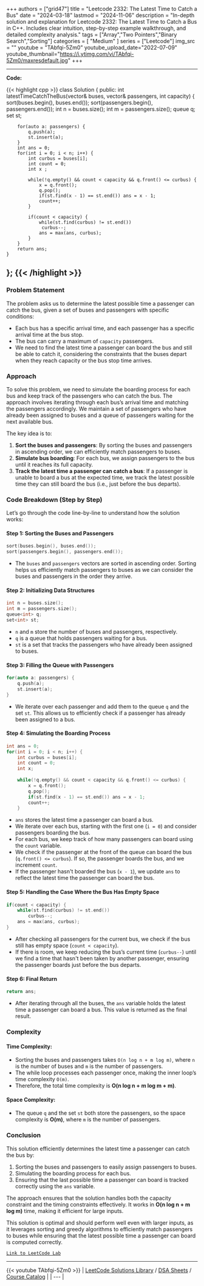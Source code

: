 
+++
authors = ["grid47"]
title = "Leetcode 2332: The Latest Time to Catch a Bus"
date = "2024-03-18"
lastmod = "2024-11-06"
description = "In-depth solution and explanation for Leetcode 2332: The Latest Time to Catch a Bus in C++. Includes clear intuition, step-by-step example walkthrough, and detailed complexity analysis."
tags = ["Array","Two Pointers","Binary Search","Sorting"]
categories = [
    "Medium"
]
series = ["Leetcode"]
img_src = ""
youtube = "TAbfqi-5Zm0"
youtube_upload_date="2022-07-09"
youtube_thumbnail="https://i.ytimg.com/vi/TAbfqi-5Zm0/maxresdefault.jpg"
+++



---
**Code:**

{{< highlight cpp >}}
class Solution {
public:
    int latestTimeCatchTheBus(vector<int>& buses, vector<int>& passengers, int capacity) {
        sort(buses.begin(), buses.end());
        sort(passengers.begin(), passengers.end());
        int n = buses.size();
        int m = passengers.size();
        queue<int> q;
        set<int> st;
        
        for(auto a: passengers) {
            q.push(a);
            st.insert(a);
        }
        int ans = 0;
        for(int i = 0; i < n; i++) {
            int curbus = buses[i];
            int count = 0;
            int x ;

            while(!q.empty() && count < capacity && q.front() <= curbus) {
                x = q.front();
                q.pop();
                if(st.find(x - 1) == st.end()) ans = x - 1;
                count++;
            }

            if(count < capacity) {
                while(st.find(curbus) != st.end())
                 curbus--;
                ans = max(ans, curbus);
            }
        }
        return ans;
    }
};
{{< /highlight >}}
---

### Problem Statement

The problem asks us to determine the latest possible time a passenger can catch the bus, given a set of buses and passengers with specific conditions:

- Each bus has a specific arrival time, and each passenger has a specific arrival time at the bus stop.
- The bus can carry a maximum of `capacity` passengers.
- We need to find the latest time a passenger can board the bus and still be able to catch it, considering the constraints that the buses depart when they reach capacity or the bus stop time arrives.

### Approach

To solve this problem, we need to simulate the boarding process for each bus and keep track of the passengers who can catch the bus. The approach involves iterating through each bus’s arrival time and matching the passengers accordingly. We maintain a set of passengers who have already been assigned to buses and a queue of passengers waiting for the next available bus.

The key idea is to:
1. **Sort the buses and passengers**: By sorting the buses and passengers in ascending order, we can efficiently match passengers to buses.
2. **Simulate bus boarding**: For each bus, we assign passengers to the bus until it reaches its full capacity.
3. **Track the latest time a passenger can catch a bus**: If a passenger is unable to board a bus at the expected time, we track the latest possible time they can still board the bus (i.e., just before the bus departs).

### Code Breakdown (Step by Step)

Let’s go through the code line-by-line to understand how the solution works:

#### Step 1: Sorting the Buses and Passengers
```cpp
sort(buses.begin(), buses.end());
sort(passengers.begin(), passengers.end());
```
- The `buses` and `passengers` vectors are sorted in ascending order. Sorting helps us efficiently match passengers to buses as we can consider the buses and passengers in the order they arrive.

#### Step 2: Initializing Data Structures
```cpp
int n = buses.size();
int m = passengers.size();
queue<int> q;
set<int> st;
```
- `n` and `m` store the number of buses and passengers, respectively.
- `q` is a queue that holds passengers waiting for a bus.
- `st` is a set that tracks the passengers who have already been assigned to buses.

#### Step 3: Filling the Queue with Passengers
```cpp
for(auto a: passengers) {
    q.push(a);
    st.insert(a);
}
```
- We iterate over each passenger and add them to the queue `q` and the set `st`. This allows us to efficiently check if a passenger has already been assigned to a bus.

#### Step 4: Simulating the Boarding Process
```cpp
int ans = 0;
for(int i = 0; i < n; i++) {
    int curbus = buses[i];
    int count = 0;
    int x;
    
    while(!q.empty() && count < capacity && q.front() <= curbus) {
        x = q.front();
        q.pop();
        if(st.find(x - 1) == st.end()) ans = x - 1;
        count++;
    }
```
- `ans` stores the latest time a passenger can board a bus.
- We iterate over each bus, starting with the first one (`i = 0`) and consider passengers boarding the bus.
- For each bus, we keep track of how many passengers can board using the `count` variable.
- We check if the passenger at the front of the queue can board the bus (`q.front() <= curbus`). If so, the passenger boards the bus, and we increment `count`.
- If the passenger hasn't boarded the bus (`x - 1`), we update `ans` to reflect the latest time the passenger can board the bus.
  
#### Step 5: Handling the Case Where the Bus Has Empty Space
```cpp
if(count < capacity) {
    while(st.find(curbus) != st.end())
        curbus--;
    ans = max(ans, curbus);
}
```
- After checking all passengers for the current bus, we check if the bus still has empty space (`count < capacity`).
- If there is room, we keep reducing the bus’s current time (`curbus--`) until we find a time that hasn't been taken by another passenger, ensuring the passenger boards just before the bus departs.

#### Step 6: Final Return
```cpp
return ans;
```
- After iterating through all the buses, the `ans` variable holds the latest time a passenger can board a bus. This value is returned as the final result.

### Complexity

#### Time Complexity:
- Sorting the buses and passengers takes `O(n log n + m log m)`, where `n` is the number of buses and `m` is the number of passengers.
- The while loop processes each passenger once, making the inner loop’s time complexity `O(m)`.
- Therefore, the total time complexity is **O(n log n + m log m + m)**.

#### Space Complexity:
- The queue `q` and the set `st` both store the passengers, so the space complexity is **O(m)**, where `m` is the number of passengers.

### Conclusion

This solution efficiently determines the latest time a passenger can catch the bus by:
1. Sorting the buses and passengers to easily assign passengers to buses.
2. Simulating the boarding process for each bus.
3. Ensuring that the last possible time a passenger can board is tracked correctly using the `ans` variable.

The approach ensures that the solution handles both the capacity constraint and the timing constraints effectively. It works in **O(n log n + m log m)** time, making it efficient for large inputs.

This solution is optimal and should perform well even with larger inputs, as it leverages sorting and greedy algorithms to efficiently match passengers to buses while ensuring that the latest possible time a passenger can board is computed correctly.

[`Link to LeetCode Lab`](https://leetcode.com/problems/the-latest-time-to-catch-a-bus/description/)

---
{{< youtube TAbfqi-5Zm0 >}}
| [LeetCode Solutions Library](https://grid47.xyz/leetcode/) / [DSA Sheets](https://grid47.xyz/sheets/) / [Course Catalog](https://grid47.xyz/courses/) |
| --- |

